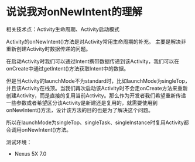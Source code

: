 说说我对onNewIntent的理解
===

相关技术点：Activity生命周期、Activity启动模式


Activity的onNewIntent()方法是对Activity常用生命周期的补充。
主要是解决非重新创建Activity时数据传递的问题。

在启动Activity时我们可以通过Intent携带数据传递到该Activity，我们可以在onCreate中通过getIntent()方法获取Intent中的数据。

但是当Activity的launchMode不为standard时，比如launchMode为singleTop，并且该Activity在栈顶。当我们再次启动该Activity时不会走onCreate方法来重新创建Activity，而是直接的复用当前Activity。那么作为开发者我们希望重新传递一些参数或者希望区分该Activity是新建还是复用的，就需要使用到onNewIntent()方法，设计该方法的目的也是为了解决这个问题。

所以在launchMode为singleTop、singleTask、singleInstance时复用Activity都会调用onNewIntent()方法。

测试环境：
- Nexus 5X 7.0
